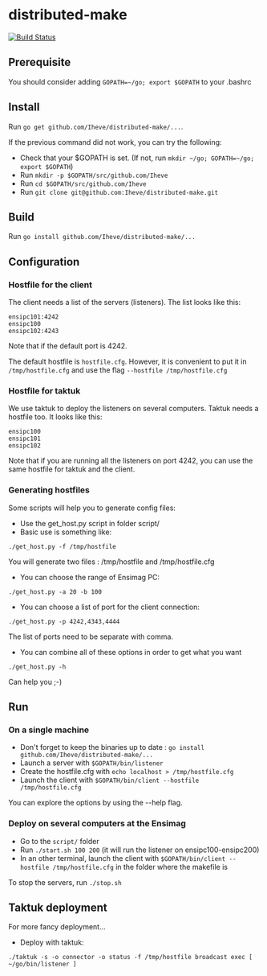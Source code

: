 # distributed-make

[![Build Status](https://travis-ci.org/Iheve/distributed-make.svg?branch=master)](https://travis-ci.org/Iheve/distributed-make)

## Prerequisite

You should consider adding `GOPATH=~/go; export $GOPATH` to your .bashrc

## Install

Run `go get github.com/Iheve/distributed-make/...`.

If the previous command did not work, you can try the following:
* Check that your $GOPATH is set. (If not, run `mkdir ~/go; GOPATH=~/go; export $GOPATH`)
* Run `mkdir -p $GOPATH/src/github.com/Iheve`
* Run `cd $GOPATH/src/github.com/Iheve`
* Run `git clone git@github.com:Iheve/distributed-make.git`

## Build

Run `go install github.com/Iheve/distributed-make/...`


## Configuration

### Hostfile for the client

The client needs a list of the servers (listeners). The list looks like this:
```
ensipc101:4242
ensipc100
ensipc102:4243
```
Note that if the default port is 4242.

The default hostfile is `hostfile.cfg`. However, it is convenient to put it in
`/tmp/hostfile.cfg` and use the flag `--hostfile /tmp/hostfile.cfg`



### Hostfile for taktuk

We use taktuk to deploy the listeners on several computers.
Taktuk needs a hostfile too. It looks like this:
```
ensipc100
ensipc101
ensipc102
```

Note that if you are running all the listeners on port 4242, you can use the
same hostfile for taktuk and the client.

### Generating hostfiles

Some scripts will help you to generate config files:

* Use the get_host.py script in folder script/
* Basic use is something like:
```
./get_host.py -f /tmp/hostfile
```
You will generate two files : /tmp/hostfile and /tmp/hostfile.cfg

* You can choose the range of Ensimag PC:
```
./get_host.py -a 20 -b 100
```
* You can choose a list of port for the client connection:
```
./get_host.py -p 4242,4343,4444
```
The list of ports need to be separate with comma.

* You can combine all of these options in order to get what you want

```
./get_host.py -h
```
Can help you ;-)

## Run

### On a single machine

* Don't forget to keep the binaries up to date : `go install github.com/Iheve/distributed-make/...`
* Launch a server with `$GOPATH/bin/listener`
* Create the hostfile.cfg with `echo localhost > /tmp/hostfile.cfg`
* Launch the client with `$GOPATH/bin/client --hostfile /tmp/hostfile.cfg`

You can explore the options by using the --help flag.

### Deploy on several computers at the Ensimag

* Go to the `script/` folder
* Run `./start.sh 100 200` (it will run the listener on ensipc100-ensipc200)
* In an other terminal, launch the client with `$GOPATH/bin/client --hostfile /tmp/hostfile.cfg` in
    the folder where the makefile is

To stop the servers, run `./stop.sh`

## Taktuk deployment

For more fancy deployment...
* Deploy with taktuk:
```
./taktuk -s -o connector -o status -f /tmp/hostfile broadcast exec [ ~/go/bin/listener ]
```
